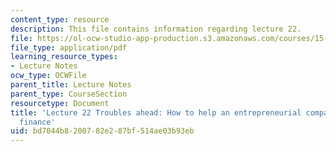 ```yaml
---
content_type: resource
description: This file contains information regarding lecture 22.
file: https://ol-ocw-studio-app-production.s3.amazonaws.com/courses/15-390-new-enterprises-spring-2013/bd7044b8200782e287bf514ae03b93eb_MIT15_390S13_lec22.pdf
file_type: application/pdf
learning_resource_types:
- Lecture Notes
ocw_type: OCWFile
parent_title: Lecture Notes
parent_type: CourseSection
resourcetype: Document
title: 'Lecture 22 Troubles ahead: How to help an entrepreneurial company; entrepreneurial
  finance'
uid: bd7044b8-2007-82e2-87bf-514ae03b93eb
---
```

